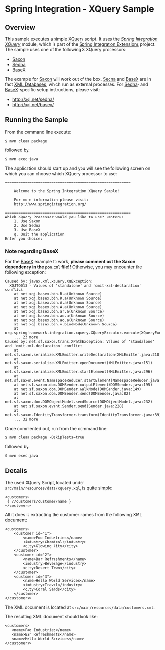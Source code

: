 Spring Integration - XQuery Sample
==================================

## Overview

This sample executes a simple [XQuery][] script. It uses the *[Spring Integration XQuery][]* module, which is part of the [Spring Integration Extensions][] project. The sample uses one of the following 3 XQuery processors:

* [Saxon][]
* [Sedna][]
* [BaseX][]

The example for [Saxon][] will work out of the box. [Sedna][] and [BaseX][] are in fact [XML Databases][], which run as external processes. For [Sedna][]- and [BaseX][]-specific setup instructions, please visit: 

* http://xqj.net/sedna/
* http://xqj.net/basex/

## Running the Sample

From the command line execute:

	$ mvn clean package

followed by:

	$ mvn exec:java

The application should start up and you will see the following screen on which you can choose which XQuery processor to use:

	=========================================================
                                                         
	    Welcome to the Spring Integration XQuery Sample!     
                                                         
	    For more information please visit:                   
	    http://www.springintegration.org/                    
                                                         
	=========================================================
	Which XQuery Processor would you like to use? <enter>: 
		1. Use Saxon
		2. Use Sedna
		3. Use BaseX
		q. Quit the application
	Enter you choice:

### Note regarding BaseX

For the [BaseX][] example to work, **please comment out the Saxon dependency in the `pom.xml` file!!** Otherwise, you may encounter the following exception:

	Caused by: javax.xml.xquery.XQException:
	  XQJTO013 - Values of 'standalone' and 'omit-xml-declaration' conflict
		at net.xqj.basex.bin.R.a(Unknown Source)
		at net.xqj.basex.bin.R.a(Unknown Source)
		at net.xqj.basex.bin.A.a(Unknown Source)
		at net.xqj.basex.bin.A.a(Unknown Source)
		at net.xqj.basex.bin.ar.a(Unknown Source)
		at net.xqj.basex.bin.ao.a(Unknown Source)
		at net.xqj.basex.bin.ao.a(Unknown Source)
		at net.xqj.basex.bin.v.bindNode(Unknown Source)
		at org.springframework.integration.xquery.XQueryExecutor.execute(XQueryExecutor.java:266)
		... 23 more
	Caused by: net.sf.saxon.trans.XPathException: Values of 'standalone' and 'omit-xml-declaration' conflict
		at net.sf.saxon.serialize.XMLEmitter.writeDeclaration(XMLEmitter.java:218)
		at net.sf.saxon.serialize.XMLEmitter.openDocument(XMLEmitter.java:151)
		at net.sf.saxon.serialize.XMLEmitter.startElement(XMLEmitter.java:296)
		at net.sf.saxon.event.NamespaceReducer.startElement(NamespaceReducer.java:66)
		at net.sf.saxon.dom.DOMSender.outputElement(DOMSender.java:195)
		at net.sf.saxon.dom.DOMSender.walkNode(DOMSender.java:149)
		at net.sf.saxon.dom.DOMSender.send(DOMSender.java:82)
		at net.sf.saxon.dom.DOMObjectModel.sendSource(DOMObjectModel.java:232)
		at net.sf.saxon.event.Sender.send(Sender.java:228)
		at net.sf.saxon.IdentityTransformer.transform(IdentityTransformer.java:39)
		... 32 more

Once commented out, run from the command line:

	$ mvn clean package -DskipTests=true

followed by:

	$ mvn exec:java

## Details

The used XQuery Script, located under `src/main/resources/data/xquery.xql`, is quite simple:

	<customers>
	 { //customers/customer/name }
	</customers>

All it does is extracting the customer names from the following XML document:

	<customers>
		<customer id="1">
			<name>Foo Industries</name>
			<industry>Chemical</industry>
			<city>Glowing City</city>
		</customer>
		<customer id="2">
			<name>Bar Refreshments</name>
			<industry>Beverage</industry>
			<city>Desert Town</city>
		</customer>
		<customer id="3">
			<name>Hello World Services</name>
			<industry>Travel</industry>
			<city>Coral Sands</city>
		</customer>
	</customers>


The XML document is located at `src/main/resources/data/customers.xml`.

The resulting XML document should look like:

	<customers>
	   <name>Foo Industries</name>
	   <name>Bar Refreshments</name>
	   <name>Hello World Services</name>
	</customers>

[Saxon]: http://saxon.sourceforge.net/
[Sedna]: http://www.sedna.org/
[BaseX]: http://basex.org/
[Spring Integration XQuery]: https://github.com/SpringSource/spring-integration-extensions/tree/master/spring-integration-xquery
[Spring Integration Extensions]: https://github.com/SpringSource/spring-integration-extensions
[XML Databases]: http://en.wikipedia.org/wiki/XML_database
[XQuery]: http://en.wikipedia.org/wiki/XQuery